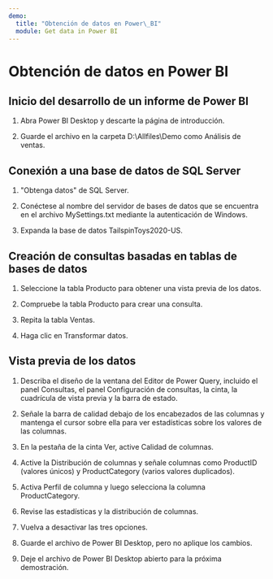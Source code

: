 ```yaml
---
demo:
  title: "Obtención de datos en Power\_BI"
  module: Get data in Power BI
---
```


# Obtención de datos en Power BI

## Inicio del desarrollo de un informe de Power BI

1. Abra Power BI Desktop y descarte la página de introducción.

1. Guarde el archivo en la carpeta D:\Allfiles\Demo como Análisis de ventas.

## Conexión a una base de datos de SQL Server

1. "Obtenga datos" de SQL Server.

1. Conéctese al nombre del servidor de bases de datos que se encuentra en el archivo MySettings.txt mediante la autenticación de Windows.

1. Expanda la base de datos TailspinToys2020-US.

## Creación de consultas basadas en tablas de bases de datos

1. Seleccione la tabla Producto para obtener una vista previa de los datos.

1. Compruebe la tabla Producto para crear una consulta.

1. Repita la tabla Ventas.

1. Haga clic en Transformar datos.

## Vista previa de los datos

1. Describa el diseño de la ventana del Editor de Power Query, incluido el panel Consultas, el panel Configuración de consultas, la cinta, la cuadrícula de vista previa y la barra de estado.

1. Señale la barra de calidad debajo de los encabezados de las columnas y mantenga el cursor sobre ella para ver estadísticas sobre los valores de las columnas.

1. En la pestaña de la cinta Ver, active Calidad de columnas.

1. Active la Distribución de columnas y señale columnas como ProductID (valores únicos) y ProductCategory (varios valores duplicados).

1. Activa Perfil de columna y luego selecciona la columna ProductCategory.

1. Revise las estadísticas y la distribución de columnas.

1. Vuelva a desactivar las tres opciones.

1. Guarde el archivo de Power BI Desktop, pero no aplique los cambios.

1. Deje el archivo de Power BI Desktop abierto para la próxima demostración.
